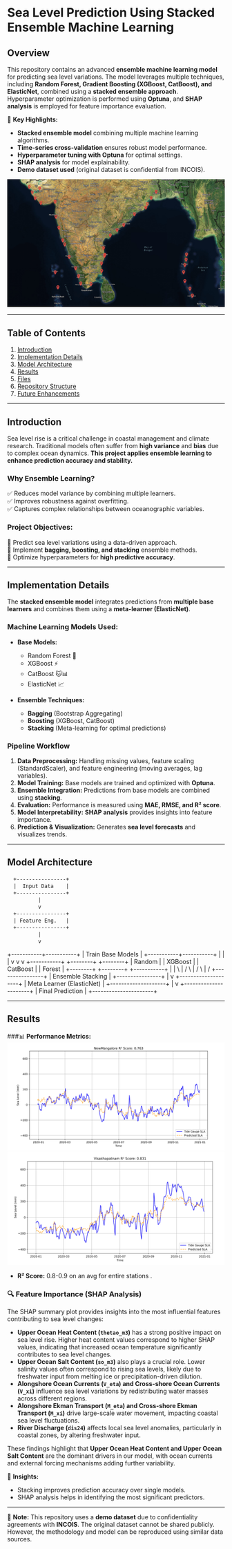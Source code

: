 # **Sea Level Prediction Using Stacked Ensemble Machine Learning**

## **Overview**
This repository contains an advanced **ensemble machine learning model** for predicting sea level variations. The model leverages multiple techniques, including **Random Forest, Gradient Boosting (XGBoost, CatBoost), and ElasticNet**, combined using a **stacked ensemble approach**. Hyperparameter optimization is performed using **Optuna**, and **SHAP analysis** is employed for feature importance evaluation.  

🚀 **Key Highlights:**
- **Stacked ensemble model** combining multiple machine learning algorithms.
- **Time-series cross-validation** ensures robust model performance.
- **Hyperparameter tuning with Optuna** for optimal settings.
- **SHAP analysis** for model explainability.
- **Demo dataset used** (original dataset is confidential from INCOIS).

![Tide gauge locations](Tide_gauge_locations.png)

---

## **Table of Contents**
1. [Introduction](#introduction)
2. [Implementation Details](#implementation-details)
3. [Model Architecture](#model-architecture)
4. [Results](#results)
5. [Files](#files)
6. [Repository Structure](#repository-structure)
7. [Future Enhancements](#future-enhancements)

---

## **Introduction**
Sea level rise is a critical challenge in coastal management and climate research. Traditional models often suffer from **high variance** and **bias** due to complex ocean dynamics. **This project applies ensemble learning to enhance prediction accuracy and stability.**  

### **Why Ensemble Learning?**
✅ Reduces model variance by combining multiple learners.  
✅ Improves robustness against overfitting.  
✅ Captures complex relationships between oceanographic variables.  

### **Project Objectives:**
🔹 Predict sea level variations using a data-driven approach.  
🔹 Implement **bagging, boosting, and stacking** ensemble methods.  
🔹 Optimize hyperparameters for **high predictive accuracy**.  

---

## **Implementation Details**
The **stacked ensemble model** integrates predictions from **multiple base learners** and combines them using a **meta-learner (ElasticNet)**.  

### **Machine Learning Models Used:**
- **Base Models:**
  - Random Forest 🌳
  - XGBoost ⚡
  - CatBoost 🐱📊
  - ElasticNet 📈

- **Ensemble Techniques:**
  - **Bagging** (Bootstrap Aggregating)
  - **Boosting** (XGBoost, CatBoost)
  - **Stacking** (Meta-learning for optimal predictions)

### **Pipeline Workflow**
1. **Data Preprocessing:** Handling missing values, feature scaling (StandardScaler), and feature engineering (moving averages, lag variables).  
2. **Model Training:** Base models are trained and optimized with **Optuna**.  
3. **Ensemble Integration:** Predictions from base models are combined using **stacking**.  
4. **Evaluation:** Performance is measured using **MAE, RMSE, and R² score**.  
5. **Model Interpretability:** **SHAP analysis** provides insights into feature importance.  
6. **Prediction & Visualization:** Generates **sea level forecasts** and visualizes trends.  

---

## **Model Architecture**
      +----------------+
      |  Input Data    |
      +----------------+
              |
              v
      +----------------+
      | Feature Eng.   |
      +----------------+
              |
              v
 +-----------+-----------+
 |   Train Base Models   |
 +-----------+-----------+
     |        |       |
     v        v       v
+-----------+ +--------+ +--------+
| Random    | | XGBoost | | CatBoost |
| Forest    | +--------+ +--------+
+-----------+      |         |
       \          |         /
        \         |        /
         \        |       /
         +----------------+
         | Ensemble Stacking |
         +----------------+
                 |
                 v
      +--------------------+
      | Meta Learner (ElasticNet) |
      +--------------------+
                 |
                 v
        +----------------------+
        |  Final Prediction    |
        +----------------------+

---

## **Results**

###📊 **Performance Metrics:**  
![an example of West_coast_Tide gauge location](NewManglore_prediction_results.png)
![an example of East_coast_Tide gauge location](Visakhapatnam_prediction_results.png)

- **R² Score:** 0.8-0.9 on an avg for entire stations .

### 🔍 **Feature Importance (SHAP Analysis)**  

The SHAP summary plot provides insights into the most influential features contributing to sea level changes:  

- **Upper Ocean Heat Content (`thetao_m3`)** has a strong positive impact on sea level rise. Higher heat content values correspond to higher SHAP values, indicating that increased ocean temperature significantly contributes to sea level changes.  
- **Upper Ocean Salt Content (`so_m3`)** also plays a crucial role. Lower salinity values often correspond to rising sea levels, likely due to freshwater input from melting ice or precipitation-driven dilution.  
- **Alongshore Ocean Currents (`V_eta`) and Cross-shore Ocean Currents (`V_xi`)** influence sea level variations by redistributing water masses across different regions.  
- **Alongshore Ekman Transport (`M_eta`) and Cross-shore Ekman Transport (`M_xi`)** drive large-scale water movement, impacting coastal sea level fluctuations.  
- **River Discharge (`dis24`)** affects local sea level anomalies, particularly in coastal zones, by altering freshwater input.  

These findings highlight that **Upper Ocean Heat Content and Upper Ocean Salt Content** are the dominant drivers in our model, with ocean currents and external forcing mechanisms adding further variability.  

📌 **Insights:**
- Stacking improves prediction accuracy over single models.
- SHAP analysis helps in identifying the most significant predictors.

---

📝 **Note:** This repository uses a **demo dataset** due to confidentiality agreements with **INCOIS**. The original dataset cannot be shared publicly. However, the methodology and model can be reproduced using similar data sources.

